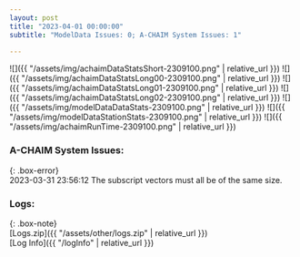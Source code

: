 ```yaml
---
layout: post
title: "2023-04-01 00:00:00"
subtitle: "ModelData Issues: 0; A-CHAIM System Issues: 1"

---
```


![]({{ "/assets/img/achaimDataStatsShort-2309100.png" | relative_url }})
![]({{ "/assets/img/achaimDataStatsLong00-2309100.png" | relative_url }})
![]({{ "/assets/img/achaimDataStatsLong01-2309100.png" | relative_url }})
![]({{ "/assets/img/achaimDataStatsLong02-2309100.png" | relative_url }})
![]({{ "/assets/img/modelDataDataStats-2309100.png" | relative_url }})
![]({{ "/assets/img/modelDataStationStats-2309100.png" | relative_url }})
![]({{ "/assets/img/achaimRunTime-2309100.png" | relative_url }})



### A-CHAIM System Issues:  
  
{: .box-error}  
2023-03-31 23:56:12 The subscript vectors must all be of the same size.  

### Logs:  
  
{: .box-note}  
[Logs.zip]({{ "/assets/other/logs.zip" | relative_url }})  
[Log Info]({{ "/logInfo" | relative_url }})  
